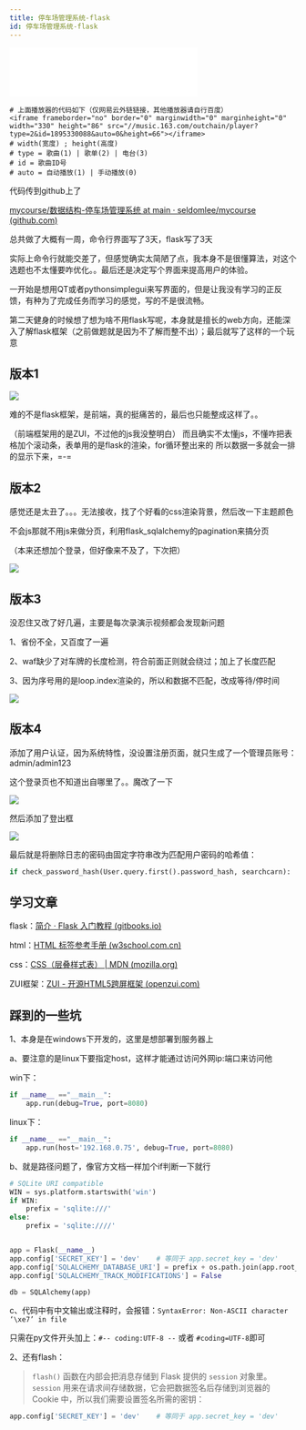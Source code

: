 ```yaml
---
title: 停车场管理系统-flask
id: 停车场管理系统-flask
---
```


<!-- more -->

<iframe frameborder="no" border="0" marginwidth="0" marginheight="0" width="330" height="86" src="//music.163.com/outchain/player?type=2&id=1895330088&auto=0&height=66"></iframe>

```
# 上面播放器的代码如下（仅网易云外链链接，其他播放器请自行百度）
<iframe frameborder="no" border="0" marginwidth="0" marginheight="0" width="330" height="86" src="//music.163.com/outchain/player?type=2&id=1895330088&auto=0&height=66"></iframe>
# width(宽度) ; height(高度)
# type = 歌曲(1) | 歌单(2) | 电台(3)
# id = 歌曲ID号
# auto = 自动播放(1) | 手动播放(0)
```

代码传到github上了

[mycourse/数据结构-停车场管理系统 at main · seldomlee/mycourse (github.com)](https://github.com/seldomlee/mycourse/tree/main/数据结构-停车场管理系统)



总共做了大概有一周，命令行界面写了3天，flask写了3天

​	实际上命令行就能交差了，但感觉确实太简陋了点，我本身不是很懂算法，对这个选题也不太懂要咋优化。。最后还是决定写个界面来提高用户的体验。

​	一开始是想用QT或者pythonsimplegui来写界面的，但是让我没有学习的正反馈，有种为了完成任务而学习的感觉，写的不是很流畅。

​	第二天健身的时候想了想为啥不用flask写呢，本身就是擅长的web方向，还能深入了解flask框架（之前做题就是因为不了解而整不出）；最后就写了这样的一个玩意



## 版本1

![](https://s2.loli.net/2021/12/07/z9cmPe7DkjudfLx.png)

难的不是flask框架，是前端，真的挺痛苦的，最后也只能整成这样了。。

（前端框架用的是ZUI，不过他的js我没整明白）
而且确实不太懂js，不懂咋把表格加个滚动条，表单用的是flask的渲染，for循环整出来的
所以数据一多就会一排的显示下来，=-=





## 版本2

感觉还是太丑了。。。无法接收，找了个好看的css渲染背景，然后改一下主题颜色

不会js那就不用js来做分页，利用flask_sqlalchemy的pagination来搞分页

（本来还想加个登录，但好像来不及了，下次把）

![](https://s2.loli.net/2021/12/08/5ADJ319KaXU84gz.png)





## 版本3

没忍住又改了好几遍，主要是每次录演示视频都会发现新问题

1、省份不全，又百度了一遍

2、waf缺少了对车牌的长度检测，符合前面正则就会绕过；加上了长度匹配

3、因为序号用的是loop.index渲染的，所以和数据不匹配，改成等待/停时间

![](https://s2.loli.net/2021/12/08/PsUZRTdt5IG81k2.png)



## 版本4

添加了用户认证，因为系统特性，没设置注册页面，就只生成了一个管理员账号：admin/admin123

这个登录页也不知道出自哪里了。。魔改了一下

![](https://s2.loli.net/2022/01/20/dkWbEr78jYnUu2T.png)



然后添加了登出框

![](https://s2.loli.net/2022/01/20/E8VsazWt6JLhSfG.png)



最后就是将删除日志的密码由固定字符串改为匹配用户密码的哈希值：

```python
if check_password_hash(User.query.first().password_hash, searchcarn):
```



## 学习文章

flask：[简介 · Flask 入门教程 (gitbooks.io)](https://wizardforcel.gitbooks.io/greyli-flask-tutorial/content/)

html：[HTML 标签参考手册 (w3school.com.cn)](https://www.w3school.com.cn/tags/index.asp)

css：[CSS（层叠样式表） | MDN (mozilla.org)](https://developer.mozilla.org/zh-CN/docs/Web/CSS)

ZUI框架：[ZUI - 开源HTML5跨屏框架 (openzui.com)](https://www.openzui.com/#/)



## 踩到的一些坑

1、本身是在windows下开发的，这里是想部署到服务器上



a、要注意的是linux下要指定host，这样才能通过访问外网ip:端口来访问他

win下：

```python
if __name__ =="__main__":
    app.run(debug=True, port=8080)
```

linux下：

```python
if __name__ =="__main__":
    app.run(host='192.168.0.75', debug=True, port=8080)
```

b、就是路径问题了，像官方文档一样加个if判断一下就行

```python
# SQLite URI compatible
WIN = sys.platform.startswith('win')
if WIN:
    prefix = 'sqlite:///'
else:
    prefix = 'sqlite:////'


app = Flask(__name__)
app.config['SECRET_KEY'] = 'dev'    # 等同于 app.secret_key = 'dev'
app.config['SQLALCHEMY_DATABASE_URI'] = prefix + os.path.join(app.root_path, 'data.db')
app.config['SQLALCHEMY_TRACK_MODIFICATIONS'] = False

db = SQLAlchemy(app)
```

c、代码中有中文输出或注释时，会报错：`SyntaxError: Non-ASCII character ‘\xe7’ in file`

只需在py文件开头加上：`#-- coding:UTF-8 --`  或者  `#coding=UTF-8`即可



2、还有flash：

> `flash()` 函数在内部会把消息存储到 Flask 提供的 `session` 对象里。`session` 用来在请求间存储数据，它会把数据签名后存储到浏览器的 Cookie 中，所以我们需要设置签名所需的密钥：

```python
app.config['SECRET_KEY'] = 'dev'    # 等同于 app.secret_key = 'dev'
```

